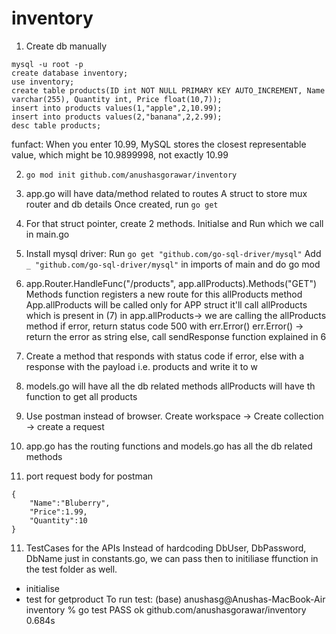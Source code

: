 # inventory

1. Create db manually
```
mysql -u root -p
create database inventory;
use inventory;
create table products(ID int NOT NULL PRIMARY KEY AUTO_INCREMENT, Name varchar(255), Quantity int, Price float(10,7));
insert into products values(1,"apple",2,10.99);
insert into products values(2,"banana",2,2.99);
desc table products;
```
funfact: When you enter 10.99, MySQL stores the closest representable value, which might be 10.9899998, not exactly 10.99

2. `go mod init github.com/anushasgorawar/inventory`

3. app.go will have data/method related to routes
A struct to store mux router and db details 
Once created, run `go get`

4. For that struct pointer, create 2 methods. Initialse and Run which we call in main.go

5. Install mysql driver:
Run `go get "github.com/go-sql-driver/mysql"` 
Add `_ "github.com/go-sql-driver/mysql"` in imports of main and do go mod 

5. app.Router.HandleFunc("/products", app.allProducts).Methods("GET") 
Methods function registers a new route for this allProducts method
App.allProducts will be called only for APP struct
it'll call allProducts which is present in (7)
in app.allProducts-> we are calling the allProducts method 
if error, return status code 500 with err.Error() 
err.Error() -> return the error as string
else, call sendResponse function explained in 6

6. Create a method that responds with status code if error, else with a response with the payload i.e. products and write it to w

7. models.go will have all the db related methods
allProducts will have th function to get all products

8. Use postman instead of browser.
Create workspace -> Create collection -> create a request 

9. app.go has the routing functions and models.go has all the db related methods

10. port request body for postman
```
{
    "Name":"Bluberry",
    "Price":1.99,
    "Quantity":10
}
```

11. TestCases for the APIs
Instead of hardcoding DbUser, DbPassword, DbName just in constants.go, we can pass then to initiliase ffunction in the test folder as well.
- initialise
- test for getproduct
To run test:
(base) anushasg@Anushas-MacBook-Air inventory % go test
PASS
ok      github.com/anushasgorawar/inventory     0.684s
